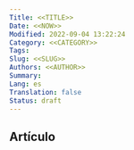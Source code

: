 ```yaml
---
Title: <<TITLE>>
Date: <<NOW>>
Modified: 2022-09-04 13:22:24
Category: <<CATEGORY>>
Tags:
Slug: <<SLUG>>
Authors: <<AUTHOR>>
Summary:
Lang: es
Translation: false
Status: draft
---
```


<!-- Introducción -->
<!-- Añade aquí alguna introducción, antes de los títulos-->

## Artículo

<!-- Los títulos empiezan en h2, no h1 -->
